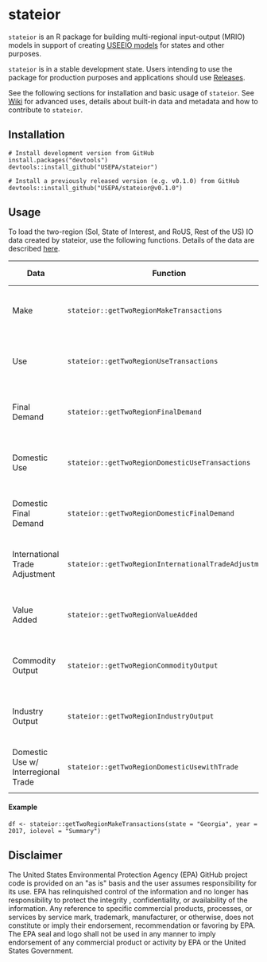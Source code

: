 # stateior

`stateior` is an R package for building multi-regional input-output (MRIO) models in support of creating [USEEIO models](https://www.epa.gov/land-research/us-environmentally-extended-input-output-useeio-models) for states and other purposes.

`stateior` is in a stable development state.
Users intending to use the package for production purposes and applications should use [Releases](https://github.com/USEPA/stateior/releases).

See the following sections for installation and basic usage of `stateior`.
See [Wiki](https://github.com/USEPA/stateior/wiki) for advanced uses, details about built-in data and metadata and how to contribute to `stateior`.

## Installation

```
# Install development version from GitHub
install.packages("devtools")
devtools::install_github("USEPA/stateior")
```

```
# Install a previously released version (e.g. v0.1.0) from GitHub
devtools::install_github("USEPA/stateior@v0.1.0")
```

## Usage

To load the two-region (SoI, State of Interest, and RoUS, Rest of the US) IO data created by stateior, use the following functions.
Details of the data are described [here](https://github.com/USEPA/stateior/blob/master/format_specs/TwoRegionData.md#data).

| Data                                | Function                                              | Parameters (example) |
| ----------------------------------- | ----------------------------------------------------- | ---------------------------------------------------- |
| Make                                | `stateior::getTwoRegionMakeTransactions`              | `state = "Georgia", year = 2017, iolevel = "Summary"` |
| Use                                 | `stateior::getTwoRegionUseTransactions`               | `state = "Georgia", year = 2017, iolevel = "Summary"` |
| Final Demand                        | `stateior::getTwoRegionFinalDemand`                   | `state = "Georgia", year = 2017, iolevel = "Summary"` |
| Domestic Use                        | `stateior::getTwoRegionDomesticUseTransactions`       | `state = "Georgia", year = 2017, iolevel = "Summary"` |
| Domestic Final Demand               | `stateior::getTwoRegionDomesticFinalDemand`           | `state = "Georgia", year = 2017, iolevel = "Summary"` |
| International Trade Adjustment      | `stateior::getTwoRegionInternationalTradeAdjustment`  | `state = "Georgia", year = 2017, iolevel = "Summary"` |
| Value Added                         | `stateior::getTwoRegionValueAdded`                    | `state = "Georgia", year = 2017, iolevel = "Summary"` |
| Commodity Output                    | `stateior::getTwoRegionCommodityOutput`               | `state = "Georgia", year = 2017, iolevel = "Summary"` |
| Industry Output                     | `stateior::getTwoRegionIndustryOutput`                | `state = "Georgia", year = 2017, iolevel = "Summary"` |
| Domestic Use w/ Interregional Trade | `stateior::getTwoRegionDomesticUsewithTrade`          | `state = "Georgia", year = 2017, iolevel = "Summary"` |

#### Example

```
df <- stateior::getTwoRegionMakeTransactions(state = "Georgia", year = 2017, iolevel = "Summary")
```

## Disclaimer

The United States Environmental Protection Agency (EPA) GitHub project code is provided on an "as is" basis and the user assumes responsibility for its use.  EPA has relinquished control of the information and no longer has responsibility to protect the integrity , confidentiality, or availability of the information.  Any reference to specific commercial products, processes, or services by service mark, trademark, manufacturer, or otherwise, does not constitute or imply their endorsement, recommendation or favoring by EPA.  The EPA seal and logo shall not be used in any manner to imply endorsement of any commercial product or activity by EPA or the United States Government.

 
